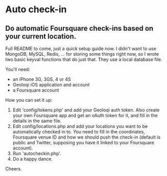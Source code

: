 # Auto check-in

## Do automatic Foursquare check-ins based on your current location.

Full README to come, just a quick setup guide now. I didn't want to use MongoDB, MySQL, Redis, ... for storing some things right now, so I wrote two basic keyval functions that do just that. They use a local database file.

You'll need:

- an iPhone 3G, 3GS, 4 or 4S
- Geoloqi iOS application and account
- a Foursquare account

How you can set it up:

1. Edit 'config/tokens.php' and add your Geoloqi auth token. Also create your own Foursquare app and get an oAuth token for it, and fill in the details in the same file.
2. Edit config/locations.php and add your locations you want to be automatically checked in to. You need to fill in the coordinates, Foursquare venue ID and how we should push the check-in (default is public and Twitter, supposing you have it linked to your Foursquare account).
3. Run 'autocheckin.php'.
4. Do a happy dance.

Cheers.
